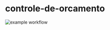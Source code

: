 # controle-de-orcamento

![example workflow](https://github.com/nathanabs/controle-de-orcamento/actions/workflows/maven.yml/badge.svg)
